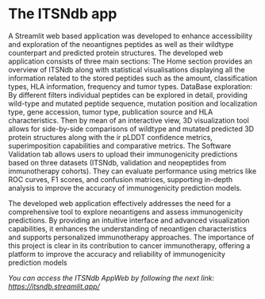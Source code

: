 
# The ITSNdb app
A Streamlit web based application was developed to enhance accessibility and exploration of the neoantignes peptides as well as their wildtype counterpart and predicted protein structures.
The developed web application consists of three main sections:
The Home section provides an overview of ITSNdb along with statistical visualisations displaying all the information related to the stored peptides such as the amount, classification types, HLA
information, frequency and tumor types.
DataBase exploration: By different filters individual peptides can be explored in detail, providing wild-type and mutated peptide sequence, mutation position and localization type, gene accession,
tumor type, publication source and HLA characteristics. Then by mean of an interactive view, 3D visualization tool allows for side-by-side comparisons of wildtype and mutated predicted 3D protein
structures along with the ir pLDDT confidence metrics, superimposition capabilities and comparative metrics.
The Software Validation tab allows users to upload their immunogenicity predictions based on three datasets (ITSNdb, validation and neopeptides from immunotherapy cohorts). They can evaluate
performance using metrics like ROC curves, F1 scores, and confusion matrices, supporting in-depth analysis to improve the accuracy of immunogenicity prediction models.

The developed web application effectively addresses the need for a comprehensive tool to explore neoantigens and assess immunogenicity predictions. By providing an intuitive interface and advanced
visualization capabilities, it enhances the understanding of neoantigen characteristics and supports personalized immunotherapy approaches.
The importance of this project is clear in its contribution to cancer immunotherapy, offering a platform to improve the accuracy and reliability of immunogenicity prediction models

*You can access the ITSNdb AppWeb by following the next link: https://itsndb.streamlit.app/*
